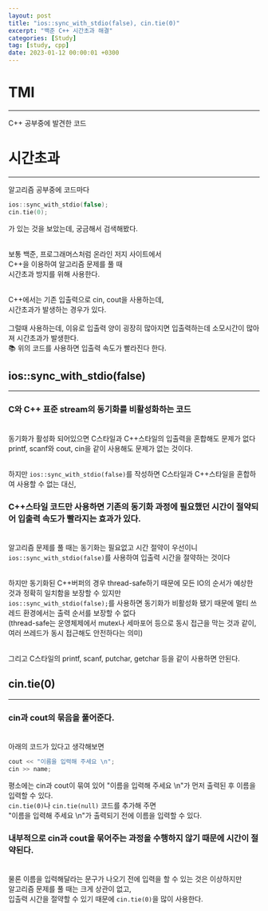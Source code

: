 ```yaml
---
layout: post
title: "ios::sync_with_stdio(false), cin.tie(0)"
excerpt: "백준 C++ 시간초과 해결"
categories: [Study]
tag: [study, cpp]
date: 2023-01-12 00:00:01 +0300
---
```


# TMI
----------------------
C++ 공부중에 발견한 코드

# 시간초과
--------------
알고리즘 공부중에 코드마다
```cpp
ios::sync_with_stdio(false);
cin.tie(0);
```
가 있는 것을 보았는데, 궁금해서 검색해봤다.<br><br>

보통 백준, 프로그래머스처럼 온라인 저지 사이트에서<br>
C++을 이용하여 알고리즘 문제를 풀 때<br>
시간초과 방지를 위해 사용한다.<br><br>

C++에서는 기존 입출력으로 cin, cout을 사용하는데,<br>
시간초과가 발생하는 경우가 있다.<br><br>
그럴때 사용하는데, 이유로 입출력 양이 굉장히 많아지면 입출력하는데 소모시간이 많아져 시간초과가 발생한다.<br>
📚 위의 코드를 사용하면 입출력 속도가 빨라진다 한다.
## ios::sync_with_stdio(false)
------------------------
### C와 C++ 표준 stream의 동기화를 비활성화하는 코드<br><br>

동기화가 활성화 되어있으면 C스타일과 C++스타일의 입출력을 혼합해도 문제가 없다<br>
printf, scanf와 cout, cin을 같이 사용해도 문제가 없는 것이다.<br><br>

하지만 `ios::sync_with_stdio(false)`를 작성하면 C스타일과 C++스타일을 혼합하여 사용할 수 없는 대신,<br>
### C++스타일 코드만 사용하면 기존의 동기화 과정에 필요했던 시간이 절약되어 입출력 속도가 빨라지는 효과가 있다.<br><br>

알고리즘 문제를 풀 때는 동기화는 필요없고 시간 절약이 우선이니<br>
`ios::sync_with_stdio(false)`를 사용하여 입출력 시간을 절약하는 것이다<br><br>

하지만 동기화된 C++버퍼의 경우 thread-safe하기 때문에 모든 IO의 순서가 예상한 것과 정확히 일치함을 보장할 수 있지만<bR>
`ios::sync_with_stdio(false);`를 사용하면 동기화가 비활성화 됐기 때문에 멀티 쓰레드 환경에서는 출력 순서를 보장할 수 없다<br>
(thread-safe는 운영체제에서 mutex나 세마포어 등으로 동시 접근을 막는 것과 같이, 여러 쓰레드가 동시 접근해도 안전하다는 의미)<br><br>

그리고 C스타일의 printf, scanf, putchar, getchar 등을 같이 사용하면 안된다.
## cin.tie(0)
------------------------
### cin과 cout의 묶음을 풀어준다.<br><br>

아래의 코드가 있다고 생각해보면
```cpp
cout << "이름을 입력해 주세요 \n";
cin >> name;
```
평소에는 cin과 cout이 묶여 있어
"이름을 입력해 주세요 \n"가 먼저 출력된 후 이름을 입력할 수 있다.<br>
`cin.tie(0)`나 `cin.tie(null)` 코드를 추가해 주면<br>
"이름을 입력해 주세요 \n"가 출력되기 전에 이름을 입력할  수 있다.<br>
### 내부적으로 cin과 cout을 묶어주는 과정을 수행하지 않기 때문에 시간이 절약된다.<br><br>

물론 이름을 입력해달라는 문구가 나오기 전에 입력을 할 수 있는 것은 이상하지만<br>
알고리즘 문제를 풀 때는 크게 상관이 없고,<br>
입출력 시간을 절약할 수 있기 때문에 `cin.tie(0)`을 많이 사용한다.
